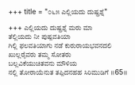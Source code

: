 +++
title = "೦೬೫ ಎಲ್ಲಿಯದು ದುಷ್ಪ್ರಶ್ನೆ"

+++
ಎಲ್ಲಿಯದು ದುಷ್ಪ್ರಶ್ನೆ ಮರು ಮಾ  
ತೆಲ್ಲಿಯದು ನೀ ಪುಷ್ಪವತಿಯಾ  
ಗಿಲ್ಲಿ ಫಲವತಿಯಾಗು ನಡೆ ಕುರುರಾಯಭವನದಲಿ  
ಖುಲ್ಲರೈವರು ತಮ್ಮ ಸೋತರು  
ಬಲ್ಲವಿಕೆಯುಚಿತವನು ಮೌಳಿಯ   
ನಲ್ಲಿ ತೋರಾಯೆನುತ ತಪ್ಪಿದನಹಹ ಸಿರಿಮುಡಿಗೆ      ॥65॥